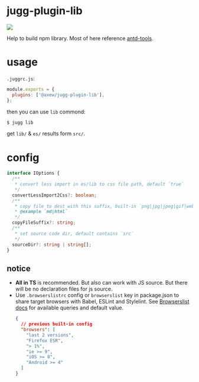 # jugg-plugin-lib

[![](https://img.shields.io/npm/v/@axew/jugg-plugin-lib.svg?style=flat)](https://github.com/daief/jugg/tree/master/packages/jugg-plugin-lib)

Help to build npm library.
Most of here reference [antd-tools](http://github.com/ant-design/antd-tools).

# usage

`.juggrc.js`:

```js
module.exports = {
  plugins: ['@axew/jugg-plugin-lib'],
};
```

then you can use `lib` commond:

```bash
$ jugg lib
```

get `lib/` & `es/` results form `src/`.

# config

```ts
interface IOptions {
  /**
   * convert less import in es/lib to css file path, default `true`
   */
  convertLessImport2Css?: boolean;
  /**
   * copy file to dest with this suffix, built-in `png|jpg|jpeg|gif|webp|svg|mp4|webm|ogg|mp3|wav|flac|aac|woff|woff2|eot|ttf|otf`
   * @example `md|html`
   */
  copyFileSuffix?: string;
  /**
   * set source code dir, default contains `src`
   */
  sourceDir?: string | string[];
}
```

## notice

- **All in TS** is recommended. But also can work with JS source. But there will be no declaration files for js source.
- Use `.browserslistrc` config or `browserslist` key in package.json to share target browsers with Babel, ESLint and Stylelint. See [Browserslist docs](https://github.com/browserslist/browserslist#queries) for available queries and default value.
  ```json
  {
    // previous built-in config
    "browsers": [
      "last 2 versions",
      "Firefox ESR",
      "> 1%",
      "ie >= 9",
      "iOS >= 8",
      "Android >= 4"
    ]
  }
  ```
